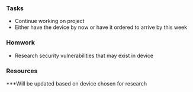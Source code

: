 ### Tasks
- Continue working on project
- Either have the device by now or have it ordered to arrive by this week

### Homwork
- Research security vulnerabilities that may exist in device

### Resources
***Will be updated based on device chosen for research